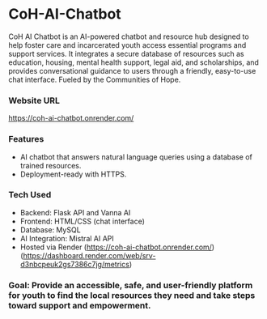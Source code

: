 # CoH-AI-Chatbot
CoH AI Chatbot is an AI-powered chatbot and resource hub designed to help foster care and incarcerated youth access essential programs and support services. It integrates a secure database of resources such as education, housing, mental health support, legal aid, and scholarships, and provides conversational guidance to users through a friendly, easy-to-use chat interface. Fueled by the Communities of Hope.

### Website URL 
https://coh-ai-chatbot.onrender.com/

### Features
- AI chatbot that answers natural language queries using a database of trained resources.
- Deployment-ready with HTTPS.

### Tech Used
- Backend: Flask API and Vanna AI
- Frontend: HTML/CSS (chat interface)  
- Database: MySQL
- AI Integration: Mistral AI API
- Hosted via Render (https://coh-ai-chatbot.onrender.com/) (https://dashboard.render.com/web/srv-d3nbcpeuk2gs7386c7jg/metrics)

### Goal: Provide an accessible, safe, and user-friendly platform for youth to find the local resources they need and take steps toward support and empowerment.
